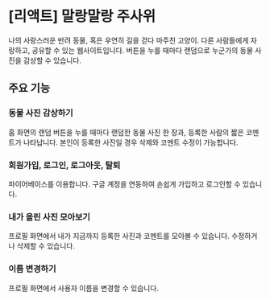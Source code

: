# [리액트] 말랑말랑 주사위
나의 사랑스러운 반려 동물, 혹은 우연히 길을 걷다 마주친 고양이. 다른 사람들에게 자랑하고, 공유할 수 있는 웹사이트입니다. 버튼을 누를 때마다 랜덤으로 누군가의 동물 사진을 감상할 수 있습니다.

## 주요 기능
### 동물 사진 감상하기
홈 화면의 랜덤 버튼을 누를 때마다 랜덤한 동물 사진 한 장과, 등록한 사람의 짧은 코멘트가 나타납니다. 본인이 등록한 사진일 경우 삭제와 코멘트 수정이 가능합니다.

### 회원가입, 로그인, 로그아웃, 탈퇴
파이어베이스를 이용합니다. 구글 계정을 연동하여 손쉽게 가입하고 로그인할 수 있습니다.

### 내가 올린 사진 모아보기
프로필 화면에서 내가 지금까지 등록한 사진과 코멘트를 모아볼 수 있습니다. 수정하거나 삭제할 수 있습니다.

### 이름 변경하기
프로필 화면에서 사용자 이름을 변경할 수 있습니다.
